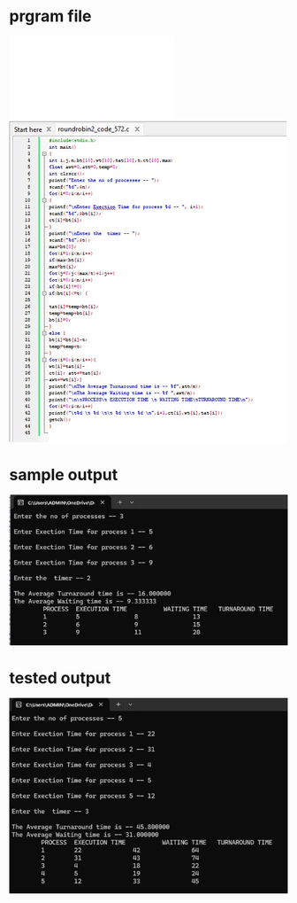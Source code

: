 # prgram file
![program file](roundrobinfile.c)
![prgram file](roundrobin2_code_572.jpeg)

# sample output
![sample output](roundrobin2_io_572.jpeg)

# tested output
![tested output](roundrobin2_eo_572.jpeg)
